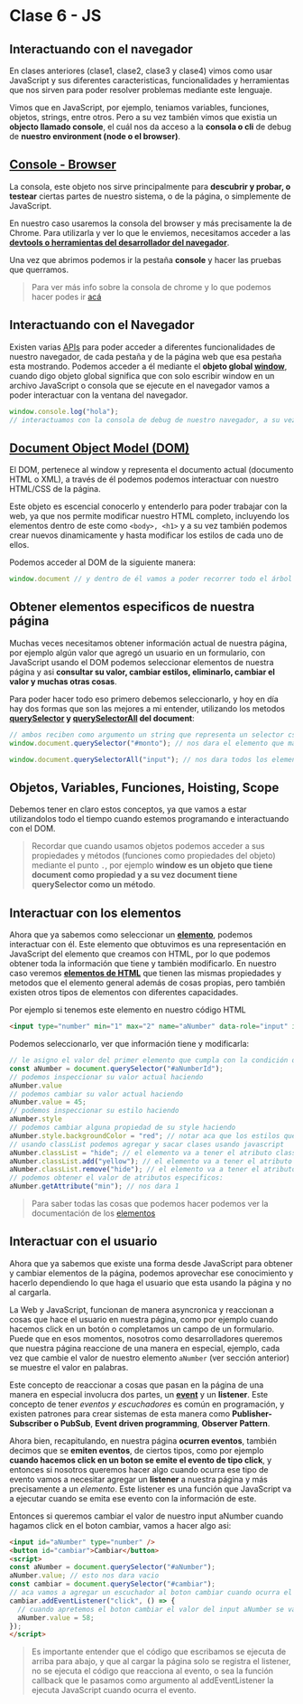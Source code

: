 # Clase 6 - JS

## Interactuando con el navegador
En clases anteriores (clase1, clase2, clase3 y clase4) vimos como usar JavaScript y sus diferentes caracteristicas, funcionalidades y herramientas que nos sirven para poder resolver problemas mediante este lenguaje.

Vimos que en JavaScript, por ejemplo, teniamos variables, funciones, objetos, strings, entre otros. Pero a su vez también vimos que existia un **objecto llamado console**, el cuál nos da acceso a la **consola o cli** de debug de **nuestro environment (node o el browser)**.

## [Console - Browser](https://developer.mozilla.org/en-US/docs/Web/API/console)
La consola, este objeto nos sirve principalmente para **descubrir y probar, o testear** ciertas partes de nuestro sistema, o de la página, o simplemente de JavaScript.

En nuestro caso usaremos la consola del browser y más precisamente la de Chrome. Para utilizarla y ver lo que le enviemos, necesitamos acceder a las **[devtools o herramientas del desarrollador del navegador](https://developer.chrome.com/docs/devtools/overview/)**.

Una vez que abrimos podemos ir la pestaña **console** y hacer las pruebas que querramos.

> Para ver más info sobre la consola de chrome y lo que podemos hacer podes ir [acá](https://developer.chrome.com/docs/devtools/console/)

## Interactuando con el Navegador
Existen varias [APIs](https://developer.mozilla.org/en-US/docs/Glossary/API) para poder acceder a diferentes funcionalidades de nuestro navegador, de cada pestaña y de la página web que esa pestaña esta mostrando.
Podemos acceder a él mediante el **objeto global [window](https://developer.mozilla.org/en-US/docs/Web/API/Window)**, cuando digo objeto global significa que con solo escribir window en un archivo JavaScript o consola que se ejecute en el navegador vamos a poder interactuar con la ventana del navegador.

```javascript
window.console.log("hola");
// interactuamos con la consola de debug de nuestro navegador, a su vez tambien podemos acceder como hemos accedido anteriormente, simplemente con la palabra console, pero esa variable apunta a window.console, todo parte de window cuando queremos interactuar con algo del navegador.
```

## [Document Object Model (DOM)](https://developer.mozilla.org/en-US/docs/Glossary/DOM)
El DOM, pertenece al window y representa el documento actual (documento HTML o XML), a través de él podemos podemos interactuar con nuestro HTML/CSS de la página.

Este objeto es escencial conocerlo y entenderlo para poder trabajar con la web, ya que nos permite modificar nuestro HTML completo, incluyendo los elementos dentro de este como `<body>, <h1>` y a su vez también podemos crear nuevos dinamicamente y hasta modificar los estilos de cada uno de ellos.

Podemos acceder al DOM de la siguiente manera:
```javascript
window.document // y dentro de él vamos a poder recorrer todo el árbol del documento HTML
```

## Obtener elementos especificos de nuestra página
Muchas veces necesitamos obtener información actual de nuestra página, por ejemplo algún valor que agregó un usuario en un formulario, con JavaScript usando el DOM podemos seleccionar elementos de nuestra página y asi **consultar su valor, cambiar estilos, eliminarlo, cambiar el valor y muchas otras cosas**.

Para poder hacer todo eso primero debemos seleccionarlo, y hoy en día hay dos formas que son las mejores a mi entender, utilizando los metodos **[querySelector](https://developer.mozilla.org/en-US/docs/Web/API/Document/querySelector) y [querySelectorAll](https://developer.mozilla.org/en-US/docs/Web/API/Document/querySelectorAll) del document**:

```javascript
// ambos reciben como argumento un string que representa un selector css
window.document.querySelector("#monto"); // nos dara el elemento que matchee con el id=monto 

window.document.querySelectorAll("input"); // nos dara todos los elementos que matcheen con el tag input
```

## Objetos, Variables, Funciones, Hoisting, Scope
Debemos tener en claro estos conceptos, ya que vamos a estar utilizandolos todo el tiempo cuando estemos programando e interactuando con el DOM.

> Recordar que cuando usamos objetos podemos acceder a sus propiedades y métodos (funciones como propiedades del objeto) mediante el punto `.`, por ejemplo **window es un objeto que tiene document como propiedad y a su vez document tiene querySelector como un método**.

## Interactuar con los elementos
Ahora que ya sabemos como seleccionar un **[elemento](https://developer.mozilla.org/en-US/docs/Web/API/Element)**, podemos interactuar con él. Este elemento que obtuvimos es una representación en JavaScript del elemento que creamos con HTML, por lo que podemos obtener toda la información que tiene y también modificarlo. En nuestro caso veremos **[elementos de HTML](https://developer.mozilla.org/en-US/docs/Web/API/HTMLElement)** que tienen las mismas propiedades y metodos que el elemento general además de cosas propias, pero también existen otros tipos de elementos con diferentes capacidades.

Por ejemplo si tenemos este elemento en nuestro código HTML
```html
<input type="number" min="1" max="2" name="aNumber" data-role="input" id="aNumberId" style="color: white" />
```
Podemos seleccionarlo, ver que información tiene y modificarla:
```javascript
// le asigno el valor del primer elemento que cumpla con la condición de tener el id igual a aNumberId a la variable aNumber, que al ser const, no puede ser re asignada. 
const aNumber = document.querySelector("#aNumberId");
// podemos inspeccionar su valor actual haciendo
aNumber.value
// podemos cambiar su valor actual haciendo
aNumber.value = 45;
// podemos inspeccionar su estilo haciendo
aNumber.style
// podemos cambiar alguna propiedad de su style haciendo
aNumber.style.backgroundColor = "red"; // notar aca que los estilos que nosotros escribimos en css de formal kebab-case como background-color, en javascript se escribe en camelCase como backgroundColor.
// usando classList podemos agregar y sacar clases usando javascript
aNumber.classList = "hide"; // el elemento va a tener el atributo class="hide"
aNumber.classList.add("yellow"); // el elemento va a tener el atributo class="hide yellow"
aNumber.classList.remove("hide"); // el elemento va a tener el atributo class="yellow"
// podemos obtener el valor de atributos especificos:
aNumber.getAttribute("min"); // nos dara 1
```

> Para saber todas las cosas que podemos hacer podemos ver la documentación de los [elementos](https://developer.mozilla.org/en-US/docs/Web/API/Element)

## Interactuar con el usuario
Ahora que ya sabemos que existe una forma desde JavaScript para obtener y cambiar elementos de la página, podemos aprovechar ese conocimiento y hacerlo dependiendo lo que haga el usuario que esta usando la página y no al cargarla.

La Web y JavaScript, funcionan de manera asyncronica y reaccionan a cosas que hace el usuario en nuestra página, como por ejemplo cuando hacemos click en un botón o completamos un campo de un formulario. Puede que en esos momentos, nosotros como desarrolladores queremos que nuestra página reaccione de una manera en especial, ejemplo, cada vez que cambie el valor de nuestro elemento `aNumber` (ver sección anterior) se muestre el valor en palabras.

Este concepto de reaccionar a cosas que pasan en la página de una manera en especial involucra dos partes, un **[event](https://developer.mozilla.org/en-US/docs/Web/API/Event)** y un **listener**. Este concepto de tener *eventos y escuchadores* es común en programación, y existen patrones para crear sistemas de esta manera como **Publisher-Subscriber o PubSub**, **Event driven programming**, **Observer Pattern**.

Ahora bien, recapitulando, en nuestra página **ocurren eventos**, también decimos que se **emiten eventos**, de ciertos tipos, como por ejemplo **cuando hacemos click en un boton se emite el evento de tipo click**, y entonces si nosotros queremos hacer algo cuando ocurra ese tipo de evento vamos a necesitar agregar un **listener** a nuestra página y más precisamente a un *elemento*. Este listener es una función que JavaScript va a ejecutar cuando se emita ese evento con la información de este.

Entonces si queremos cambiar el valor de nuestro input aNumber cuando hagamos click en el boton cambiar, vamos a hacer algo asi:
```html
<input id="aNumber" type="number" />
<button id="cambiar">Cambiar</button>
<script>
const aNumber = document.querySelector("#aNumber");
aNumber.value; // esto nos dara vacio
const cambiar = document.querySelector("#cambiar");
// aca vamos a agregar un escuchador al boton cambiar cuando ocurra el evento click. Y cuando eso ocurra va a pasar lo que esta en el callback que se encuentra en el segundo argumento de la funcion addEventListener.
cambiar.addEventListener("click", () => {
  // cuando apretemos el boton cambiar el valor del input aNumber se va a cambiar por el 58.
  aNumber.value = 58;
});
</script>
```

> Es importante entender que el código que escribamos se ejecuta de arriba para abajo, y que al cargar la página solo se registra el listener, no se ejecuta el código que reacciona al evento, o sea la función callback que le pasamos como argumento al addEventListener la ejecuta JavaScript cuando ocurra el evento.